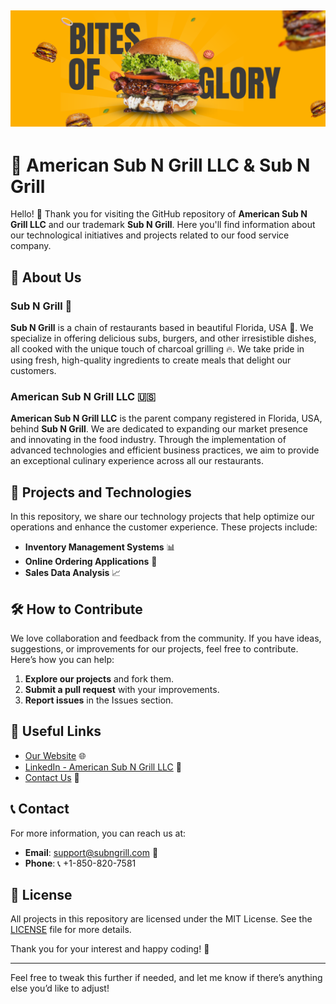![Sub N Grill Logo](profile/assets/banner.png)
---

# 📜 American Sub N Grill LLC & Sub N Grill

Hello! 👋 Thank you for visiting the GitHub repository of **American Sub N Grill LLC** and our trademark **Sub N Grill**. Here you'll find information about our technological initiatives and projects related to our food service company.

## 🚀 About Us

### Sub N Grill 🍔
**Sub N Grill** is a chain of restaurants based in beautiful Florida, USA 🌴. We specialize in offering delicious subs, burgers, and other irresistible dishes, all cooked with the unique touch of charcoal grilling 🔥. We take pride in using fresh, high-quality ingredients to create meals that delight our customers.

### American Sub N Grill LLC 🇺🇸
**American Sub N Grill LLC** is the parent company registered in Florida, USA, behind **Sub N Grill**. We are dedicated to expanding our market presence and innovating in the food industry. Through the implementation of advanced technologies and efficient business practices, we aim to provide an exceptional culinary experience across all our restaurants.

## 📂 Projects and Technologies

In this repository, we share our technology projects that help optimize our operations and enhance the customer experience. These projects include:

- **Inventory Management Systems** 📊
- **Online Ordering Applications** 📱
- **Sales Data Analysis** 📈

## 🛠️ How to Contribute

We love collaboration and feedback from the community. If you have ideas, suggestions, or improvements for our projects, feel free to contribute. Here’s how you can help:

1. **Explore our projects** and fork them.
2. **Submit a pull request** with your improvements.
3. **Report issues** in the Issues section.

## 🔗 Useful Links

- [Our Website](https://www.subngrill.com) 🌐
- [LinkedIn - American Sub N Grill LLC](https://www.linkedin.com/company/americansubngrill) 🔗
- [Contact Us](mailto:support@subngrill.com) 📧

## 📞 Contact

For more information, you can reach us at:

- **Email**: [support@subngrill.com](mailto:support@subngrill.com) 📧
- **Phone**: 📞 +1-850-820-7581

## 📝 License

All projects in this repository are licensed under the MIT License. See the [LICENSE](LICENSE) file for more details.

Thank you for your interest and happy coding! 🚀

---

Feel free to tweak this further if needed, and let me know if there’s anything else you’d like to adjust!
